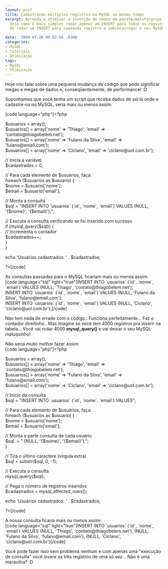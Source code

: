 ```yaml
---
layout: post
title: Cadastrando múltiplos registros no MySQL ao mesmo tempo
excerpt: Aprenda a otimizar a inserção de dados em pacote/malote/grupo no MySQL...
  Veja como é mais simples rodar apenas um INSERT para todos os registros ao invés
  de rodar um INSERT para caaaaada registro e sobrecarregar o seu MySQL.

date: '2009-07-28 09:02:58 -0300'
categories:
- MySQL
- Tutoriais
- Otimização
tags:
- MySQL
- Otimização
---
```

<p>Hoje vou falar sobre uma pequena mudança de código que pode significar megas e megas de dados e, conseqüentemente, de performance! :D</p>
<p>Suponhamos que você tenha um script que receba dados de sei lá onde e cadastre-os no MySQL, seria mais ou menos assim:</p>
<p>[code language="php"]&lt;?php</p>
<p>$usuarios = array();<br />
$usuarios[] = array('nome' =&gt; 'Thiago', 'email' =&gt; 'contato@thiagobelem.net');<br />
$usuarios[] = array('nome' =&gt; 'Fulano da Silva', 'email' =&gt; 'fulano@email.com');<br />
$usuarios[] = array('nome' =&gt; 'Ciclano', 'email' =&gt; 'ciclano@uol.com.br');</p>
<p>// Inicia a variável<br />
$cadastrados = 0;</p>
<p>// Para cada elemento de $usuários, faça:<br />
foreach ($usuarios as $usuario) {<br />
	$nome = $usuario['nome'];<br />
	$email = $usuario['email'];</p>
<p>	// Monta a consulta<br />
	$sql = &quot;INSERT INTO `usuarios` (`id`, `nome`, `email`) VALUES (NULL, '{$nome}', '{$email}');&quot;;</p>
<p>	// Executa a consulta verificando se foi inserido com sucesso<br />
	if (mysql_query($sql)) {<br />
		// Incrementa o contador<br />
		$cadastrados++;<br />
	}<br />
}</p>
<p>echo 'Usuários cadastrados: ' . $cadastrados;</p>
<p>?&gt;[/code]</p>
<p>As consultas passadas para o MySQL ficariam mais ou menos assim:<br />
[code language="sql" light="true"]INSERT INTO `usuarios` (`id`, `nome`, `email`) VALUES (NULL, 'Thiago', 'contato@thiagobelem.net');<br />
INSERT INTO `usuarios` (`id`, `nome`, `email`) VALUES (NULL, 'Fulano da Silva', 'fulano@email.com');<br />
INSERT INTO `usuarios` (`id`, `nome`, `email`) VALUES (NULL, 'Ciclano', 'ciclano@uol.com.br');[/code]</p>
<p>Não tem nada de errado com o código.. Funciona perfeitamente... Faz o contador direitinho.. Mas imagine se você tem 4000 registros pra inserir na tabela... Você vai rodar 4000 <strong>mysql_query()</strong> e vai deixar o seu MySQL maluquinho!</p>
<p>Não seria muito melhor fazer assim:<br />
[code language="php"]&lt;?php</p>
<p>$usuarios = array();<br />
$usuarios[] = array('nome' =&gt; 'Thiago', 'email' =&gt; 'contato@thiagobelem.net');<br />
$usuarios[] = array('nome' =&gt; 'Fulano da Silva', 'email' =&gt; 'fulano@email.com');<br />
$usuarios[] = array('nome' =&gt; 'Ciclano', 'email' =&gt; 'ciclano@uol.com.br');</p>
<p>// Início da consulta<br />
$sql = &quot;INSERT INTO `usuarios` (`id`, `nome`, `email`) VALUES&quot;;</p>
<p>// Para cada elemento de $usuários, faça:<br />
foreach ($usuarios as $usuario) {<br />
	$nome = $usuario['nome'];<br />
	$email = $usuario['email'];</p>
<p>	// Monta a parte consulta de cada usuário<br />
	$sql .= &quot; (NULL, '{$nome}', '{$email}'),&quot;;<br />
}</p>
<p>// Tira o último caractere (vírgula extra)<br />
$sql = substr($sql, 0, -1);</p>
<p>// Executa a consulta<br />
mysql_query($sql);</p>
<p>// Pega o número de registros inseridos<br />
$cadastrados = mysql_affected_rows();</p>
<p>echo 'Usuários cadastrados: ' . $cadastrados;</p>
<p>?&gt;[/code]</p>
<p>A nossa consulta ficaria mais ou menos assim:<br />
[code language="sql" light="true"]INSERT INTO `usuarios` (`id`, `nome`, `email`) VALUES (NULL, 'Thiago', 'contato@thiagobelem.net'), (NULL, 'Fulano da Silva', 'fulano@email.com'), (NULL, 'Ciclano', 'ciclano@uol.com.br')[/code]</p>
<p>Você pode fazer isso sem problema nenhum e com apenas uma "execução de consulta" você insere os três registros de uma só vez... Não é uma maravilha? :D</p>
